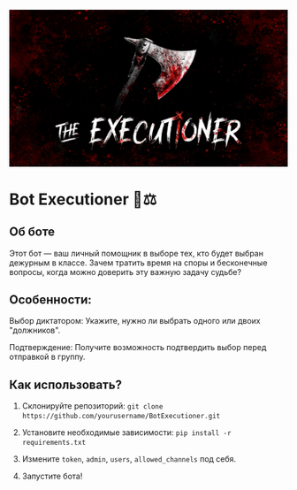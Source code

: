 ![Executioner Bot](https://raw.githubusercontent.com/Central-IntelligenceAgency/BotExecutioner/refs/heads/master/foto/the_executioner.jpg)
# Bot Executioner 🤖⚖️

## Об боте
Этот бот — ваш личный помощник в выборе тех, кто будет выбран дежурным в классе. Зачем тратить время на споры и бесконечные вопросы, когда можно доверить эту важную задачу судьбе? 

## Особенности:
Выбор диктатором: Укажите, нужно ли выбрать одного или двоих "должников".

Подтверждение: Получите возможность подтвердить выбор перед отправкой в группу.

## Как использовать?
1. Склонируйте репозиторий: `git clone https://github.com/yourusername/BotExecutioner.git`

2. Установите необходимые зависимости: `pip install -r requirements.txt`

3. Измените `token`, `admin`, `users`, `allowed_channels` под себя.

3. Запустите бота!